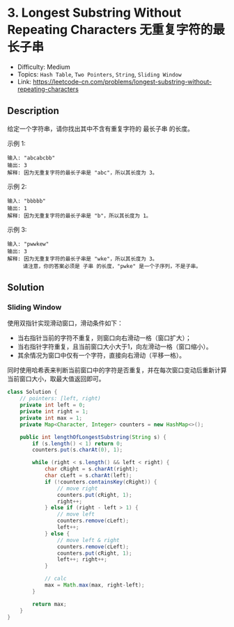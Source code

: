 # 3. Longest Substring Without Repeating Characters 无重复字符的最长子串

- Difficulty: Medium
- Topics: `Hash Table`, `Two Pointers`, `String`, `Sliding Window`
- Link: https://leetcode-cn.com/problems/longest-substring-without-repeating-characters

## Description

给定一个字符串，请你找出其中不含有重复字符的 最长子串 的长度。

示例 1:
```
输入: "abcabcbb"
输出: 3 
解释: 因为无重复字符的最长子串是 "abc"，所以其长度为 3。
```
示例 2:
```
输入: "bbbbb"
输出: 1
解释: 因为无重复字符的最长子串是 "b"，所以其长度为 1。
```
示例 3:
```
输入: "pwwkew"
输出: 3
解释: 因为无重复字符的最长子串是 "wke"，所以其长度为 3。
     请注意，你的答案必须是 子串 的长度，"pwke" 是一个子序列，不是子串。
```

## Solution

### Sliding Window

使用双指针实现滑动窗口，滑动条件如下：
- 当右指针当前的字符不重复，则窗口向右滑动一格（窗口扩大）；
- 当右指针字符重复，且当前窗口大小大于1，向左滑动一格（窗口缩小）。
- 其余情况为窗口中仅有一个字符，直接向右滑动（平移一格）。

同时使用哈希表来判断当前窗口中的字符是否重复，并在每次窗口变动后重新计算当前窗口大小，取最大值返回即可。

```java
class Solution {
    // pointers: [left, right)
    private int left = 0;
    private int right = 1;
    private int max = 1;
    private Map<Character, Integer> counters = new HashMap<>();

    public int lengthOfLongestSubstring(String s) {
        if (s.length() < 1) return 0;
        counters.put(s.charAt(0), 1);

        while (right < s.length() && left < right) {
            char cRight = s.charAt(right);
            char cLeft = s.charAt(left);
            if (!counters.containsKey(cRight)) {
                // move right
                counters.put(cRight, 1);
                right++;
            } else if (right - left > 1) {
                // move left
                counters.remove(cLeft);
                left++;
            } else {
                // move left & right
                counters.remove(cLeft);
                counters.put(cRight, 1);
                left++; right++;
            }

            // calc
            max = Math.max(max, right-left);
        }

        return max;
    }
}
```
